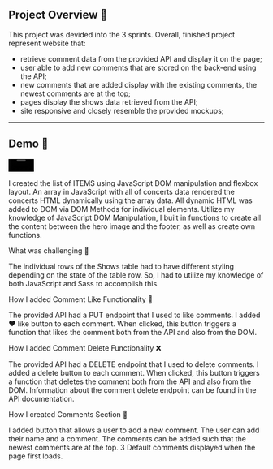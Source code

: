 ## Project Overview 🌱

This project was devided into the 3 sprints. Overall, finished project represent website that:

- retrieve comment data from the provided API and display it on the page; <br/>
- user able to add new comments that are stored on the back-end using the API; <br/>
- new comments that are added display with the existing comments, the newest comments are at the top; <br/>
- pages display the shows data retrieved from the API; <br/>
- site responsive and closely resemble the provided mockups; <br/>
<hr/>

## Demo 🌱 


<video src="https://user-images.githubusercontent.com/97055104/214915915-d9b24447-be22-4852-90b7-ff67b2022bc2.mp4" style="width: 50"> </video>


<p> I created the list of ITEMS using JavaScript DOM manipulation and flexbox layout.
An array in JavaScript with all of concerts data rendered the concerts HTML dynamically using the array data.
All dynamic HTML was added to DOM via DOM Methods for individual elements. 
Utilize my knowledge of JavaScript DOM Manipulation, I built in functions to create all the content between the hero image and the footer, as well as create own functions.</p>
What was challenging 📍
<br/>
<p> The individual rows of the Shows table had to have different styling depending on the state of the table row. So, I had to utilize my knowledge of both JavaScript and Sass to accomplish this.</p>

How I added Comment Like Functionality 🖤

<p> The provided API had a PUT endpoint that I used to like comments. I added ❤️ like button to each comment. When clicked, this button triggers a function that likes the comment both from the API and also from the DOM.</p>

How I added Comment Delete Functionality ❌

<p> The provided API had a DELETE endpoint that I used to delete comments. I added a delete button to each comment. When clicked, this button triggers a function that deletes the comment both from the API and also from the DOM. Information about the comment delete endpoint can be found in the API documentation.</p>

How I created Comments Section 💬

<p> I added button that allows a user to add a new comment. The user can add their name and a comment. The comments can be added such that the newest comments are at the top. 3 Default comments displayed when the page first loads.</p>
